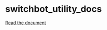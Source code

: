 # switchbot_utility_docs
[Read the document](https://icarrot0605.github.io/switchbot_utility_docs/)
